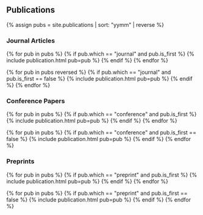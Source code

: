 ## Publications

{% assign pubs = site.publications | sort: "yymm" | reverse %}

### Journal Articles
{% for pub in pubs %}
{% if pub.which == "journal" and pub.is_first %}
{% include publication.html pub=pub %}
{% endif %}
{% endfor %}

{% for pub in pubs reversed %}
{% if pub.which == "journal" and pub.is_first == false %}
{% include publication.html pub=pub %}
{% endif %}
{% endfor %}

### Conference Papers
{% for pub in pubs %}
{% if pub.which == "conference" and pub.is_first %}
{% include publication.html pub=pub %}
{% endif %}
{% endfor %}

{% for pub in pubs %}
{% if pub.which == "conference" and pub.is_first == false %}
{% include publication.html pub=pub %}
{% endif %}
{% endfor %}

### Preprints
{% for pub in pubs %}
{% if pub.which == "preprint" and pub.is_first %}
{% include publication.html pub=pub %}
{% endif %}
{% endfor %}

{% for pub in pubs %}
{% if pub.which == "preprint" and pub.is_first == false %}
{% include publication.html pub=pub %}
{% endif %}
{% endfor %}